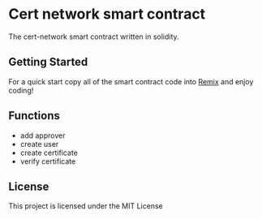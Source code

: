 # Cert network smart contract

The cert-network smart contract written in solidity.

## Getting Started

For a quick start copy all of the smart contract code into [Remix](https://remix.ethereum.org) and enjoy coding!

## Functions

- add approver
- create user
- create certificate
- verify certificate

## License

This project is licensed under the MIT License
